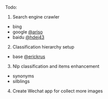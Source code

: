 Todo:

1. Search engine crawler
 - bing
 - google [@ariso](https://github.com/arisosoftware)
 - baidu [@hdej43](https://github.com/hdej43)
2. Classification hierarchy setup
 - base [@erickrus](https://github.com/erickrus)
3. Nlp classification and items enhancement 
 - synonyms
 - silblings
4. Create Wechat app for collect more images
